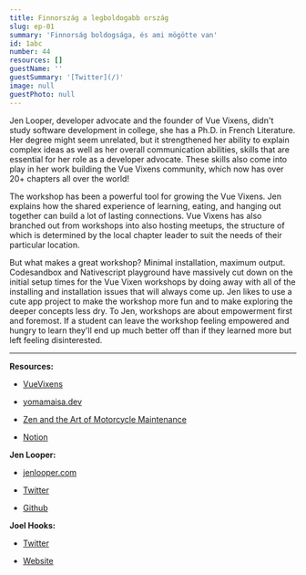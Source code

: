 ```yaml
---
title: Finnország a legboldogabb ország 
slug: ep-01
summary: 'Finnorság boldogsága, és ami mögötte van'
id: 1abc
number: 44
resources: []
guestName: ''
guestSummary: '[Twitter](/)'
image: null
guestPhoto: null
---
```


Jen Looper, developer advocate and the founder of Vue Vixens, didn't study software development in college, she has a Ph.D. in French Literature. Her degree might seem unrelated, but it strengthened her ability to explain complex ideas as well as her overall communication abilities, skills that are essential for her role as a developer advocate. These skills also come into play in her work building the Vue Vixens community, which now has over 20+ chapters all over the world!

The workshop has been a powerful tool for growing the Vue Vixens. Jen explains how the shared experience of learning, eating, and hanging out together can build a lot of lasting connections. Vue Vixens has also branched out from workshops into also hosting meetups, the structure of which is determined by the local chapter leader to suit the needs of their particular location. 

But what makes a great workshop? Minimal installation, maximum output. Codesandbox and Nativescript playground have massively cut down on the initial setup times for the Vue Vixen workshops by doing away with all of the installing and installation issues that will always come up. Jen likes to use a cute app project to make the workshop more fun and to make exploring the deeper concepts less dry. To Jen, workshops are about empowerment first and foremost. If a student can leave the workshop feeling empowered and hungry to learn they'll end up much better off than if they learned more but left feeling disinterested. 

---

**Resources:**

- [VueVixens](http://VueVixens.org)

- [yomamaisa.dev](https://yomamaisa.dev/#/)

- [Zen and the Art of Motorcycle Maintenance](https://www.amazon.com/Zen-Art-Motorcycle-Maintenance-Inquiry/dp/0060589469)

- [Notion](https://www.notion.so/)

**Jen Looper:**

- [jenlooper.com](https://www.jenlooper.com/)
  
- [Twitter](https://twitter.com/jenlooper?ref_src=twsrc%5Egoogle%7Ctwcamp%5Eserp%7Ctwgr%5Eauthor)
  
- [Github](https://github.com/jlooper)

**Joel Hooks:**

- [Twitter](https://twitter.com/jhooks)

- [Website](https://joelhooks.com/)
